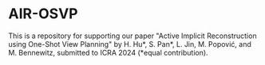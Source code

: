 # AIR-OSVP
This is a repository for supporting our paper "Active Implicit Reconstruction using One-Shot View Planning" by H. Hu*, S. Pan*, L. Jin, M. Popović, and M. Bennewitz, submitted to ICRA 2024 (*equal contribution).
